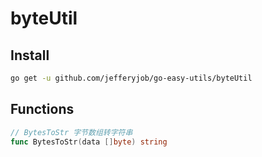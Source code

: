 # byteUtil

## Install

```bash
go get -u github.com/jefferyjob/go-easy-utils/byteUtil
```

## Functions

```go
// BytesToStr 字节数组转字符串
func BytesToStr(data []byte) string
```